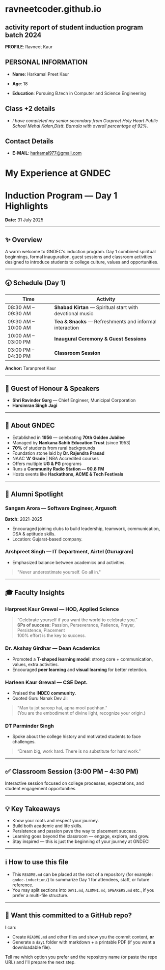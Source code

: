# ravneetcoder.github.io
## activity report of student induction program batch 2024
**PROFILE**: Ravneet Kaur
## **PERSONAL INFORMATION**
- **Name**: Harkamal Preet Kaur 

- **Age**: 18

- **Education**: Pursuing B.tech in Computer and Science Engineering 

## Class +2 details 
- *I have completed my senior secondary from Gurpreet Holy Heart Public School Mehal Kalan,Distt. Barnala with overall percentage of 92%.*
## Contact Details 
- **E-MAIL**: harkamal977@gmail.com
# My Experience at GNDEC
# Induction Program — Day 1 Highlights
**Date:** 31 July 2025

---

## :sparkles: Overview
A warm welcome to GNDEC's induction program. Day 1 combined spiritual beginnings, formal inauguration, guest sessions and classroom activities designed to introduce students to college culture, values and opportunities.

---

## :clock830: Schedule (Day 1)
| Time | Activity |
|------|----------|
| 08:30 AM – 09:30 AM | **Shabad Kirtan** — Spiritual start with devotional music |
| 09:30 AM – 10:00 AM | **Tea & Snacks** — Refreshments and informal interaction |
| 10:00 AM – 03:00 PM | **Inaugural Ceremony & Guest Sessions** |
| 03:00 PM – 04:30 PM | **Classroom Session** |

**Anchor:** Taranpreet Kaur

---

## :medal_sports: Guest of Honour & Speakers
- **Shri Ravinder Garg** — Chief Engineer, Municipal Corporation  
- **Harsimran Singh Jagi**  

---

## :school: About GNDEC
- Established in **1956** — celebrating **70th Golden Jubilee**  
- Managed by **Nankana Sahib Education Trust** (since 1953)  
- **70%** of students from rural backgrounds  
- Foundation stone laid by **Dr. Rajendra Prasad**  
- NAAC **'A' Grade** | NBA Accredited courses  
- Offers multiple **UG & PG** programs  
- Runs a **Community Radio Station — 90.8 FM**  
- Hosts events like **Hackathons, ACME & Tech Festivals**

---

## :star2: Alumni Spotlight
### Sangam Arora — Software Engineer, Argusoft  
**Batch:** 2021–2025  
- Encouraged joining clubs to build leadership, teamwork, communication, DSA & aptitude skills.  
- Location: Gujarat-based company.

### Arshpreet Singh — IT Department, Airtel (Gurugram)  
- Emphasized balance between academics and activities.  
> "Never underestimate yourself. Go all in."

---

## :mortar_board: Faculty Insights
### Harpreet Kaur Grewal — HOD, Applied Science  
> “Celebrate yourself if you want the world to celebrate you.”  
**6Ps of success:** Passion, Perseverance, Patience, Prayer, Persistence, Placement  
> 100% effort is the key to success.

### Dr. Akshay Girdhar — Dean Academics  
- Promoted a **T-shaped learning model**: strong core + communication, values, extra activities.  
- Encouraged **peer learning** and **visual learning** for better retention.

### Harleen Kaur Grewal — CSE Dept.  
- Praised the **INDEC community**.  
- Quoted Guru Nanak Dev Ji:  
> "Man tu jot saroop hai, apna mool pachhan."  
(You are the embodiment of divine light, recognize your origin.)

### DT Parminder Singh  
- Spoke about the college history and motivated students to face challenges.  
> “Dream big, work hard. There is no substitute for hard work.”

---

## :white_check_mark: Classroom Session (3:00 PM – 4:30 PM)
Interactive session focused on college processes, expectations, and student engagement opportunities.

---

## :bulb: Key Takeaways
- Know your roots and respect your journey.  
- Build both academic and life skills.  
- Persistence and passion pave the way to placement success.  
- Learning goes beyond the classroom — engage, explore, and grow.  
- Stay inspired — this is just the beginning of your journey at GNDEC!

---

## :information_source: How to use this file
- This `README.md` can be placed at the root of a repository (for example: `gndec-induction/`) to summarize Day 1 for attendees, staff, or future reference.  
- You may split sections into `DAY1.md`, `ALUMNI.md`, `SPEAKERS.md` etc., if you prefer a multi-file structure.

---

## :rocket: Want this committed to a GitHub repo?
I can:
- Create `README.md` and other files and show you the commit content, **or**
- Generate a `day1` folder with markdown + a printable PDF (if you want a downloadable file).  

Tell me which option you prefer and the repository name (or paste the repo URL) and I'll prepare the next step.
